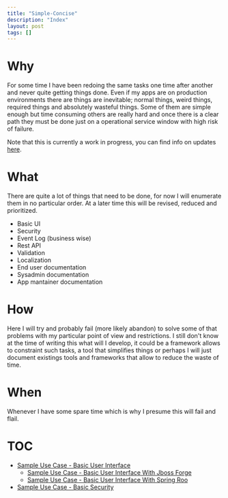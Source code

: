 ```yaml
---
title: "Simple-Concise"
description: "Index"
layout: post
tags: []
---
```


Why
===

For some time I have been redoing the same tasks one time after
another and never quite getting things done. Even if my apps are
on production environments there are things are inevitable; normal things, 
weird things, required things and absolutely wasteful things. Some of them 
are simple enough but time consuming others are really hard and once there 
is a clear path they must be done just on a operational service window with
high risk of failure.

Note that this is currently a work in progress, you can find info on updates
<a href="{{site.url}}/updates.html">here</a>.

What
====

There are quite a lot of things that need to be done, for now I
will enumerate them in no particular order. At a later time this
will be revised, reduced and prioritized.

* Basic UI
* Security
* Event Log (business wise)
* Rest API
* Validation
* Localization
* End user documentation
* Sysadmin documentation
* App mantainer documentation

How
===

Here I will try and probably fail (more likely abandon) to solve
some of that problems with my particular point of view and
restrictions. I still don't know at the time of writing this what
will I develop, it could be a framework allows to constraint
such tasks, a tool that simplifies things or perhaps I will just 
document existings tools and frameworks that allow to reduce
the waste of time.

When
====

Whenever I have some spare time which is why I presume this will
fail and flail.


TOC
===

* <a href="{{site.url}}/subaui/sampleUC-BasicUI.html">Sample Use Case - Basic User Interface</a>
    * <a href="{{site.url}}/subaui/forge/sampleUI-BasicUI.html">Sample Use Case - Basic User Interface  With Jboss Forge</a>
    * <a href="{{site.url}}/subaui/roo/sampleUI-BasicUI-01.html">Sample Use Case - Basic User Interface  With Spring Roo</a>
* <a href="{{site.url}}/sampleUC-BasicSecurity.html">Sample Use Case - Basic Security</a>

